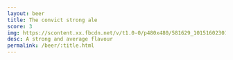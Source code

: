 ```yaml
---
layout: beer
title: The convict strong ale
score: 3
img: https://scontent.xx.fbcdn.net/v/t1.0-0/p480x480/581629_10151602301103745_358423449_n.jpg?oh=ca6a3a370e9885918b0ff4c063805a5f&oe=587A4986
desc: A strong and average flavour
permalink: /beer/:title.html
---
```

